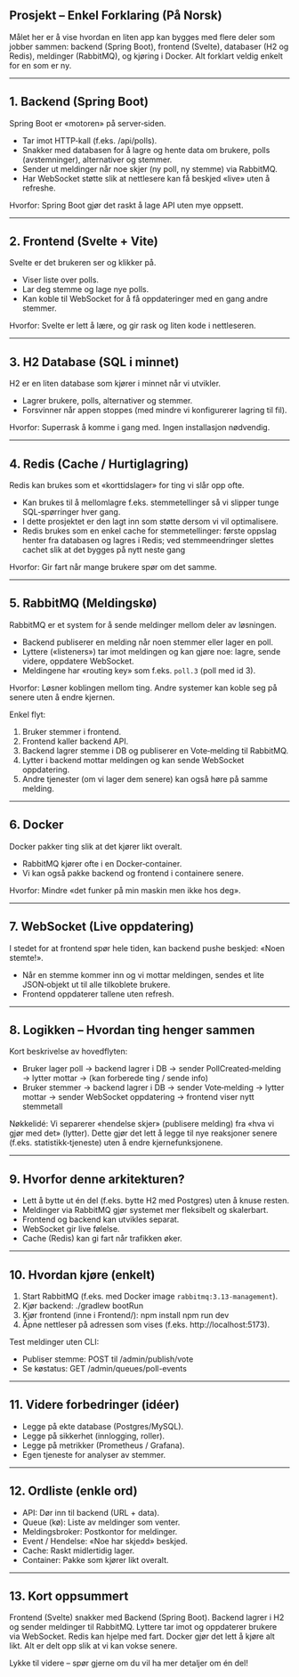 ## Prosjekt – Enkel Forklaring (På Norsk)

Målet her er å vise hvordan en liten app kan bygges med flere deler som jobber sammen: backend (Spring Boot), frontend (Svelte), databaser (H2 og Redis), meldinger (RabbitMQ), og kjøring i Docker. Alt forklart veldig enkelt for en som er ny.

---
## 1. Backend (Spring Boot)
Spring Boot er «motoren» på server‑siden.
- Tar imot HTTP‑kall (f.eks. /api/polls).
- Snakker med databasen for å lagre og hente data om brukere, polls (avstemninger), alternativer og stemmer.
- Sender ut meldinger når noe skjer (ny poll, ny stemme) via RabbitMQ.
- Har WebSocket støtte slik at nettlesere kan få beskjed «live» uten å refreshe.

Hvorfor: Spring Boot gjør det raskt å lage API uten mye oppsett.

---
## 2. Frontend (Svelte + Vite)
Svelte er det brukeren ser og klikker på.
- Viser liste over polls.
- Lar deg stemme og lage nye polls.
- Kan koble til WebSocket for å få oppdateringer med en gang andre stemmer.

Hvorfor: Svelte er lett å lære, og gir rask og liten kode i nettleseren.

---
## 3. H2 Database (SQL i minnet)
H2 er en liten database som kjører i minnet når vi utvikler.
- Lagrer brukere, polls, alternativer og stemmer.
- Forsvinner når appen stoppes (med mindre vi konfigurerer lagring til fil).

Hvorfor: Superrask å komme i gang med. Ingen installasjon nødvendig.

---
## 4. Redis (Cache / Hurtiglagring)
Redis kan brukes som et «korttidslager» for ting vi slår opp ofte.
- Kan brukes til å mellomlagre f.eks. stemmetellinger så vi slipper tunge SQL‑spørringer hver gang.
- I dette prosjektet er den lagt inn som støtte dersom vi vil optimalisere.
- Redis brukes som en enkel cache for stemmetellinger: første oppslag henter fra databasen og lagres i Redis; ved stemmeendringer slettes cachet slik at det bygges på nytt neste gang

Hvorfor: Gir fart når mange brukere spør om det samme.

---
## 5. RabbitMQ (Meldingskø)
RabbitMQ er et system for å sende meldinger mellom deler av løsningen.
- Backend publiserer en melding når noen stemmer eller lager en poll.
- Lyttere («listeners») tar imot meldingen og kan gjøre noe: lagre, sende videre, oppdatere WebSocket.
- Meldingene har «routing key» som f.eks. `poll.3` (poll med id 3).

Hvorfor: Løsner koblingen mellom ting. Andre systemer kan koble seg på senere uten å endre kjernen.

Enkel flyt:
1. Bruker stemmer i frontend.
2. Frontend kaller backend API.
3. Backend lagrer stemme i DB og publiserer en Vote‑melding til RabbitMQ.
4. Lytter i backend mottar meldingen og kan sende WebSocket oppdatering.
5. Andre tjenester (om vi lager dem senere) kan også høre på samme melding.

---
## 6. Docker
Docker pakker ting slik at det kjører likt overalt.
- RabbitMQ kjører ofte i en Docker‑container.
- Vi kan også pakke backend og frontend i containere senere.

Hvorfor: Mindre «det funker på min maskin men ikke hos deg».

---
## 7. WebSocket (Live oppdatering)
I stedet for at frontend spør hele tiden, kan backend pushe beskjed: «Noen stemte!».
- Når en stemme kommer inn og vi mottar meldingen, sendes et lite JSON‑objekt ut til alle tilkoblete brukere.
- Frontend oppdaterer tallene uten refresh.

---
## 8. Logikken – Hvordan ting henger sammen

Kort beskrivelse av hovedflyten:
- Bruker lager poll → backend lagrer i DB → sender PollCreated‑melding → lytter mottar → (kan forberede ting / sende info)
- Bruker stemmer → backend lagrer i DB → sender Vote‑melding → lytter mottar → sender WebSocket oppdatering → frontend viser nytt stemmetall

Nøkkelidé: Vi separerer «hendelse skjer» (publisere melding) fra «hva vi gjør med det» (lytter). Dette gjør det lett å legge til nye reaksjoner senere (f.eks. statistikk‑tjeneste) uten å endre kjernefunksjonene.

---
## 9. Hvorfor denne arkitekturen?
- Lett å bytte ut én del (f.eks. bytte H2 med Postgres) uten å knuse resten.
- Meldinger via RabbitMQ gjør systemet mer fleksibelt og skalerbart.
- Frontend og backend kan utvikles separat.
- WebSocket gir live følelse.
- Cache (Redis) kan gi fart når trafikken øker.

---
## 10. Hvordan kjøre (enkelt)
1. Start RabbitMQ (f.eks. med Docker image `rabbitmq:3.13-management`).
2. Kjør backend:
	./gradlew bootRun
3. Kjør frontend (inne i Frontend/):
	npm install
	npm run dev
4. Åpne nettleser på adressen som vises (f.eks. http://localhost:5173).

Test meldinger uten CLI:
- Publiser stemme: POST til /admin/publish/vote
- Se køstatus: GET /admin/queues/poll-events

---
## 11. Videre forbedringer (idéer)
- Legge på ekte database (Postgres/MySQL).
- Legge på sikkerhet (innlogging, roller).
- Legge på metrikker (Prometheus / Grafana).
- Egen tjeneste for analyser av stemmer.

---
## 12. Ordliste (enkle ord)
- API: Dør inn til backend (URL + data).
- Queue (kø): Liste av meldinger som venter.
- Meldingsbroker: Postkontor for meldinger.
- Event / Hendelse: «Noe har skjedd» beskjed.
- Cache: Raskt midlertidig lager.
- Container: Pakke som kjører likt overalt.

---
## 13. Kort oppsummert
Frontend (Svelte) snakker med Backend (Spring Boot). Backend lagrer i H2 og sender meldinger til RabbitMQ. Lyttere tar imot og oppdaterer brukere via WebSocket. Redis kan hjelpe med fart. Docker gjør det lett å kjøre alt likt. Alt er delt opp slik at vi kan vokse senere.

Lykke til videre – spør gjerne om du vil ha mer detaljer om én del!
